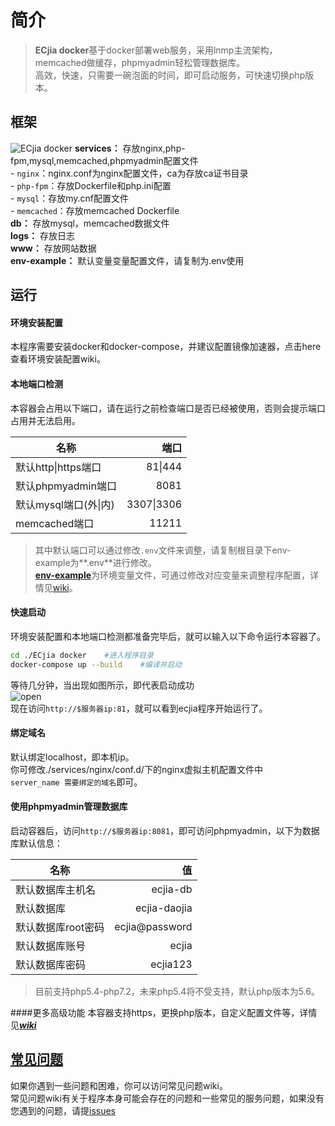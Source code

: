 # 简介
> **ECjia docker**基于docker部署web服务，采用lnmp主流架构，memcached做缓存，phpmyadmin轻松管理数据库。  
高效，快速，只需要一碗泡面的时间，即可启动服务，可快速切换php版本。  
## 框架
![ECjia docker][1]
 **services：** 存放nginx,php-fpm,mysql,memcached,phpmyadmin配置文件  
    - `nginx`：nginx.conf为nginx配置文件，ca为存放ca证书目录  
    - `php-fpm`：存放Dockerfile和php.ini配置  
    - `mysql`：存放my.cnf配置文件  
    - `memcached`：存放memcached Dockerfile  
 **db：** 存放mysql，memcached数据文件  
 **logs：** 存放日志  
 **www：** 存放网站数据  
 **env-example：** 默认变量变量配置文件，请复制为.env使用     

## 运行
#### 环境安装配置
本程序需要安装docker和docker-compose，并建议配置镜像加速器，点击here查看环境安装配置wiki。  
#### 本地端口检测  
本容器会占用以下端口，请在运行之前检查端口是否已经被使用，否则会提示端口占用并无法启用。

|名称        | 端口   |
| --------   | -----:  |
| 默认http\|https端口     | 81\|444 |
| 默认phpmyadmin端口     | 8081 |
| 默认mysql端口(外\|内)     | 3307\|3306 |
| memcached端口     | 11211 |
>其中默认端口可以通过修改`.env`文件来调整，请复制根目录下env-example为**.env**进行修改。  
[**env-example**][5]为环境变量文件，可通过修改对应变量来调整程序配置，详情见[wiki][6]。

#### 快速启动
环境安装配置和本地端口检测都准备完毕后，就可以输入以下命令运行本容器了。
```bash
cd ./ECjia docker    #进入程序目录
docker-compose up --build    #编译并启动
```
等待几分钟，当出现如图所示，即代表启动成功  
![open](https://gitee.com/uploads/images/2017/1221/155229_8a28de8c_1661389.png "屏幕截图.png")  
现在访问`http://$服务器ip:81`，就可以看到ecjia程序开始运行了。

#### 绑定域名
默认绑定localhost，即本机ip。  
你可修改./services/nginx/conf.d/下的nginx虚拟主机配置文件中  
`server_name 需要绑定的域名`即可。

#### 使用phpmyadmin管理数据库
启动容器后，访问`http://$服务器ip:8081`，即可访问phpmyadmin，以下为数据库默认信息：

|名称        | 值   |
| --------   | -----:  |
| 默认数据库主机名     | ecjia-db |
| 默认数据库        | ecjia-daojia |
| 默认数据库root密码     | ecjia@password |
| 默认数据库账号     | ecjia |
| 默认数据库密码        |   ecjia123   | 
> 目前支持php5.4-php7.2，未来php5.4将不受支持，默认php版本为5.6。  

####更多高级功能
本容器支持https，更换php版本，自定义配置文件等，详情见[***wiki***][1]


## [常见问题][7]
如果你遇到一些问题和困难，你可以访问常见问题wiki。  
常见问题wiki有关于程序本身可能会存在的问题和一些常见的服务问题，如果没有您遇到的问题，请提[issues](https://gitee.com/ecjia/ecjia-docker/issues)


  [1]: http://backup-1251457607.cossh.myqcloud.com/1.png
  [2]: https://gitee.com/ecjia/ecjia-docker/wikis/%E5%AE%89%E8%A3%85docker
  [3]: https://gitee.com/ecjia/ecjia-docker/wikis/%E9%85%8D%E7%BD%AE%E9%95%9C%E5%83%8F%E5%8A%A0%E9%80%9F%E5%99%A8
  [4]: https://gitee.com/ecjia/ecjia-docker/wikis/Docker-Compose
  [5]: https://gitee.com/ecjia/ecjia-docker/wikis/env-example
  [6]: https://gitee.com/ecjia/ecjia-docker/wikis/env-example
  [7]: https://gitee.com/ecjia/ecjia-docker/wikis/FAQ
  [8]: https://gitee.com/ecjia/ecjia-docker/wikis
  [9]: https://gitee.com/ecjia/ecjia-docker/wikis/FAQ